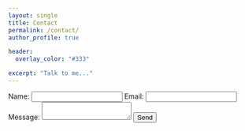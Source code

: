 ```yaml
---
layout: single
title: Contact
permalink: /contact/
author_profile: true

header:
  overlay_color: "#333"

excerpt: "Talk to me..."
---
```




<body>
  <form action="https://formspree.io/chambrierg@gmail.com" method="POST">
       Name:
       <input type="text" name="Guillaume de Chambrier">
       Email:
       <input type="email" name="_replyto">
       Message:
       <textarea name="message"></textarea>
      <input type="submit" value="Send">
  </form>
</body>
